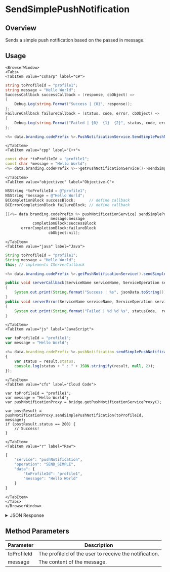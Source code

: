 # SendSimplePushNotification
## Overview
Sends a simple push notification based on the passed in message.

<PartialServop service_name="pushNotification" operation_name="SEND_SIMPLE" />

## Usage

```mdx-code-block
<BrowserWindow>
<Tabs>
<TabItem value="csharp" label="C#">
```

```csharp
string toProfileId = "profile1";
string message = "Hello World";
SuccessCallback successCallback = (response, cbObject) =>
{
    Debug.Log(string.Format("Success | {0}", response));
};
FailureCallback failureCallback = (status, code, error, cbObject) =>
{
    Debug.Log(string.Format("Failed | {0}  {1}  {2}", status, code, error));
};

<%= data.branding.codePrefix %>.PushNotificationService.SendSimplePushNotification(toProfileId, message, successCallback, failureCallback);
```

```mdx-code-block
</TabItem>
<TabItem value="cpp" label="C++">
```

```cpp
const char *toProfileId = "profile1";
const char *message = "Hello World";
<%= data.branding.codePrefix %>->getPushNotificationService()->sendSimplePushNotification(toProfileId, message, this);
```

```mdx-code-block
</TabItem>
<TabItem value="objectivec" label="Objective-C">
```

```objectivec
NSString *toProfileId = @"profile1";
NSString *message = @"Hello World";
BCCompletionBlock successBlock;      // define callback
BCErrorCompletionBlock failureBlock; // define callback

[[<%= data.branding.codePrefix %> pushNotificationService] sendSimplePushNotification:toProfileId
                    message:message
            completionBlock:successBlock
       errorCompletionBlock:failureBlock
                   cbObject:nil];
```

```mdx-code-block
</TabItem>
<TabItem value="java" label="Java">
```

```java
String toProfileId = "profile1";
String message = "Hello World";
this; // implements IServerCallback

<%= data.branding.codePrefix %>.getPushNotificationService().sendSimplePushNotification(toProfileId, message, this);

public void serverCallback(ServiceName serviceName, ServiceOperation serviceOperation, JSONObject jsonData)
{
    System.out.print(String.format("Success | %s", jsonData.toString()));
}
public void serverError(ServiceName serviceName, ServiceOperation serviceOperation, int statusCode, int reasonCode, String jsonError)
{
    System.out.print(String.format("Failed | %d %d %s", statusCode,  reasonCode, jsonError.toString()));
}
```

```mdx-code-block
</TabItem>
<TabItem value="js" label="JavaScript">
```

```javascript
var toProfileId = "profile1";
var message = "Hello World";

<%= data.branding.codePrefix %>.pushNotification.sendSimplePushNotification(toProfileId, message, result =>
{
	var status = result.status;
	console.log(status + " : " + JSON.stringify(result, null, 2));
});
```

```mdx-code-block
</TabItem>
<TabItem value="cfs" label="Cloud Code">
```

```cfscript
var toProfileId = "profile1";
var message = "Hello World";
var pushNotificationProxy = bridge.getPushNotificationServiceProxy();

var postResult = pushNotificationProxy.sendSimplePushNotification(toProfileId, message);
if (postResult.status == 200) {
    // Success!
}
```

```mdx-code-block
</TabItem>
<TabItem value="r" label="Raw">
```

```r
{
	"service": "pushNotification",
	"operation": "SEND_SIMPLE",
	"data": {
		"toProfileId": "profile1",
		"message": "Hello World"
	}
}
```

```mdx-code-block
</TabItem>
</Tabs>
</BrowserWindow>
```

<details>
<summary>JSON Response</summary>

```json
{
    "status": 200,
    "data": null
}
```
</details>

## Method Parameters
Parameter | Description
--------- | -----------
toProfileId | The profileId of the user to receive the notification.
message | The content of the message.


